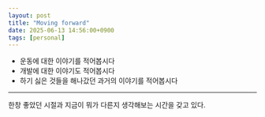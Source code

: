 ```yaml
---
layout: post
title: "Moving forward"
date: 2025-06-13 14:56:00+0900
tags: [personal]
---
```


- 운동에 대한 이야기를 적어봅시다
- 개발에 대한 이야기도 적어봅시다
- 하기 싫은 것들을 해나갔던 과거의 이야기를 적어봅시다

---

한창 좋았던 시절과 지금이 뭐가 다른지 생각해보는 시간을 갖고 있다.
